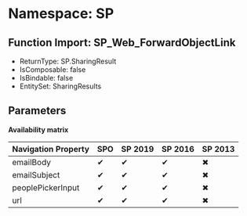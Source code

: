 # Namespace: SP

## Function Import: SP_Web_ForwardObjectLink

- ReturnType: SP.SharingResult
- IsComposable: false
- IsBindable: false
- EntitySet: SharingResults

## Parameters

**Availability matrix**

Navigation Property | SPO | SP 2019 | SP 2016 | SP 2013
----------|-----|---------|---------|--------
emailBody | ✔ | ✔ | ✔ | ✖
emailSubject | ✔ | ✔ | ✔ | ✖
peoplePickerInput | ✔ | ✔ | ✔ | ✖
url | ✔ | ✔ | ✔ | ✖
